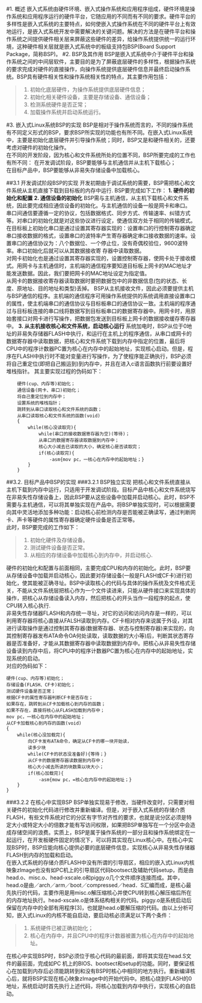 #1. 概述
嵌入式系统由硬件环境、嵌入式操作系统和应用程序组成，硬件环境是操作系统和应用程序运行的硬件平台，它随应用的不同而有不同的要求。硬件平台的多样性是嵌入式系统的主要特点，如何使嵌入式操作系统在不同的硬件平台上有效地运行，是嵌入式系统开发中需要解决的关键问题。解决的方法是在硬件平台和操作系统之间提供硬件相关层来屏蔽这些硬件的差异，给操作系统提供统一的运行环境，这种硬件相关层就是嵌入式系统中的板级支持包BSP(Board Support Package，简称BSP)。
#2. BSP及其作用
BSP是嵌入式系统中介于硬件平台和操作系统之间的中间层软件，主要目的是为了屏蔽底层硬件的多样性，根据操作系统的要求完成对硬件的直接操作，向操作系统提供底层硬件信息并最终启动操作系统。BSP具有硬件相关性和操作系统相关性的特点，其主要作用包括：
>1. 初始化底层硬件，为操作系统提供底层硬件信息；
>2. 初始化相关硬件设备，主要是存储设备、通信设备；
>3. 检测系统硬件是否正常；
>4. 加载操作系统并启动系统运行。


#3. 嵌入式Linux系统BSP的实现
BSP是相对于操作系统而言的，不同的操作系统有不同定义形式的BSP，要求BSP所实现的功能也有所不同。在嵌入式Linux系统中，主要是初始化底层硬件并引导操作系统；同时，BSP又是和硬件相关的，还要考虑对硬件的初始化操作。  
在不同的开发阶段，因为核心和文件系统所处的位置不同，BSP所要完成的工作也有所不同：
	在开发调试阶段，BSP要能够与主机通信并从主机下载核心；  
	在目标产品中，BSP要能够从非易失存储设备中加载核心。 
   
##3.1 开发调试阶段BSP的实现
开发初期由于调试系统的需要，BSP需把核心和文件系统从主机直接下载到目标板的内存中运行.
BSP要完成如下工作：
**1. 硬件的初始化和配置**
**2. 通信设备的初始化**
BSP需与主机通信，从主机下载核心和文件系统，因此要完成相应通信设备的初始化。与主机通信的设备一般是网卡和串口。  
串口间通信要遵循一定的协议，包括数据格式、同步方式、传输速率、纠错方式等。对串口的初始化就是对这些协议进行设定，使通信双方处于相同的传输模式。在目标板上初始化串口是通过设置其寄存器实现的：设置串口的行控制寄存器确定串口接收数据的格式，设置串口的波特率产生寄存器确定串口接收数据的速率。设置串口的通信协议为：八个数据位、一个停止位，没有奇偶校验位，9600波特率。串口初始化后就可以从其数据接收寄  存器中读取数据。  
对网卡初始化也是通过设置其寄存器实现的，设置控制寄存器，使网卡处于接收模式。用网卡与主机通信时，主机端的通信程序要知道目标板上网卡的MAC地址才能发送数据。因此，我们要把网卡的MAC地址设定为指定值。  
从网卡的数据接收寄存器读取数据时要把数据包中的非数据信息(包的状态、长度、原地址、目的地址和类型)丢掉。
BSP从主机接收文件，因此必须要提供主机与BSP通信的程序。主机端的通信程序可用操作系统提供的系统调用直接设置串口的属性，使主机端串口的通信协议与目标板串口的通信协议一致。主机端的程序通过与目标板连接的串口线将数据写到目标板串口的数据寄存器中。用网卡时，用原始套接口对网卡进行写操作，把数据包发送到目标板上网卡的数据接收缓存寄存器中。
**3. 从主机接收核心和文件系统，启动核心运行**
系统加电时，BSP从位于0地址的非易失存储器FLASH中执行，和运行在主机上的程序通信，从串口或网卡的数据寄存器中读取数据，把核心和文件系统下载到内存中指定的位置，最后将CPU中的程序计数器PC置为核心在内存中的起始地址，实现核心启动。但是，程序在FLASH中执行时不能对变量进行写操作，为了使程序能正确执行，BSP必须将自己重定位(即把自己搬运到)到内存中，并且在进入c语言函数执行前要设置好堆栈指针。
其主要实现过程的伪码如下：

        硬件(cup、内存等)初始化；
        通信设备(网卡、串口)初始化；
        将自己重定位到内存中；
        设置系统的堆栈指针；
        跳转到从串口读取核心和文件系统的函数；
        从串口读取核心和文件系统的函数(void)
        {
            while(核心没读取完){
                while(串口的接收数据寄存器为空)(等待)；
                从串口的数据寄存器读取数据到内存中；
                核心大小减去已读取的大小，确定核心是否读取完；
                if(核心读取完){
                    -asm{mov pc，一核心在内存中的起始地址；}
            }
        }

##3.2. 目标产品中BSP的实现
###3.2.1 BSP独立实现
把核心和文件系统直接从主机下载到内存中运行，只适用于开发调试阶段。目标产品中核心和文件系统烧写在非易失性存储设备上，因此BSP要从这些设备中加载并启动核心。此时，BSP不需要与主机通信，可以将其单独实现在产品中。将BSP单独实现时，可以根据需要向其中灵活地添加多种功能：启动核心前检测内存是否能被正确读写，通过判断网卡、声卡等硬件的属性寄存器确定硬件设备是否正常等。  
此时，BSP要完成的工作如下：  
>1. 初始化硬件及存储设备。
>2. 测试硬件设备是否正常。
>3. 从相应的存储设备中加载核心到内存中，并启动核心.

硬件的初始化和配置与前面相同，主要完成CPU和内存的初始化。此时，BSP要从存储设备中加载并启动核心，因此要对存储设备(一般是FLASH或CF卡)进行初始化，使其能被正确寻址。BSP中读取核心的代码与具体的操作系统及文件格式无关，不能从文件系统层把核心作为一个文件读进来，只能从硬件接口来实现具体的操作，把核心从存储设备读入内存，然后把核心的开头当作一段程序的起点，使CPU转入核心执行.  
非易失性存储器FLASH和内存统一寻址，对它的访问和访问内存是一样的，可以利用寄存器将核心直接从FALSH读取到内存。CF卡相对内存来说属于外设，对其进行读取操作是通过控制其寄存器(数据寄存器、状态与控制寄存器)来实现的，向其控制寄存器发布ATA命令OA何处读取，读取数据的大小等)后，判断其状态寄存器是否准备好，才能从其数据寄存器中读取数据到内存中。把核心从非易失性存储设备读到内存中后，将CPU中的程序计数器PC置为核心在内存中的起始地址，实现系统的启动。  
对应的伪码如下：

    硬件(cup、内存等)初始化；
    存储设备(FLASH、CF卡)初始化；
    测试硬件设备是否正常；
    根据CF卡的属性寄存器判断CF卡是否存在；
    如果存在，跳转到从CF卡加载核心到内存的函数；
    如果不存在，直接将核心从FLASH加载到内存中；
    mov pc，一核心在内存中的起始地址；
    从CF卡加载核心到内存的函数(void)
    {
        while(核心没加载完){
            向CF卡发布ATA命令，确定从CF卡的哪一块开始读，
            读多少块
            while(CF卡的状态没准备好){等待；}
            从CF卡的数据寄存器读数据到内存中；
            核心大小减去所读的块数乘以块大小；
            if(核心加载完){
                -asm{mow pc，=核心在内存中的起始地址；}
        }
    }


###3.2.2 在核心中实现BSP
BSP单独实现易于修改，当硬件改变时，只需要对相关硬件的初始化代码进行修改并重新编译。但是，对于嵌入式系统的存储介质FLASH，有些文件系统对它的分区有字节对齐性的要求，也就是说分区必须是特定大小或特定大小的倍数才能有写访问权限，如果把BSP单独写在一个分区中会造成存储空间的浪费。实质上，BSP是属于操作系统的一部分且和操作系统绑定在一起运行，在开发板硬件固定的情况下，可以将其实现在Linux核心中。在核心中实现BSP时，BSP应能向核心提供必要的底层硬件信息，实现核心从非易失性存储器FLASH到内存的加载和启动。  
在嵌入式系统的存储介质FLASH中没有所谓的引导扇区，相应的嵌入式Linux内核映象zImage也没有如PC机上的引导扇区代码bootsect及辅助代码setup，而是由head.o、misc.o、head-xscale.o和piggy.o几个文件顺序连接而成。其中，head.o是由／arch／arm／boot／compressed／head．S汇编而成，是核心最先执行的代码，主要作用是用misc.o解压缩核心并使CPU转到核心解压缩后所在的内存地址执行。head-xscale.o是体系结构相关的代码。piggy.o是系统启动后保留在内存中的全部有用程序[3]，也就是head.o要解压缩的代码。由以上分析可知，嵌入式Linux的内核不能自启动，要启动核必须满足以下两个条件：  
>1. 系统硬件已被正确初始化；
>2. 核心在内存中，并且CPU中的程序计数器被置为核心在内存中的起始地址。  


在核心中实现BSP时，BSP必须位于核心代码的最前面，即将其实现在head.S文件的最前面，完成如PC 机上的BIOS、bootsect和setup的功能。同时，要保证核心在加载到内存后必须能跳转到和没有BSP时核心中相同的地方执行。重新编译核心后，就将BSP实现在核心映象zImage中的开始代码中。把核心烧到FLASH的0地址，系统启动时首先执行上述代码，将核心加载到内存中执行，实现核心的自启动。

